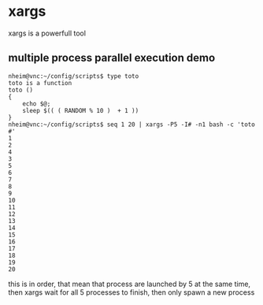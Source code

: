 # xargs

xargs is a powerfull tool

## multiple process parallel execution demo

````
nheim@vnc:~/config/scripts$ type toto
toto is a function
toto () 
{ 
    echo $@;
    sleep $(( ( RANDOM % 10 )  + 1 ))
}
nheim@vnc:~/config/scripts$ seq 1 20 | xargs -P5 -I# -n1 bash -c 'toto #'
1
2
4
3
5
6
7
8
9
10
11
12
13
14
15
16
17
18
19
20
````

this is in order, that mean that process are launched by 5 at the same time, then xargs wait for all 5 processes to finish, then only spawn a new process